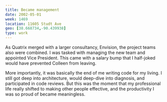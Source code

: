 ```yaml
---
title: Became management
date: 2002-05-01
week: 1469
location: 11605 Studt Ave
geo: [38.668734,-90.439938]
type: work
---
```


As Quatrix merged with a larger consultancy, Envision, the project teams also were combined. I was tasked with managing the new team and appointed Vice President. This came with a salary bump that I half-joked would have prevented Colleen from leaving.

More importantly, it was basically the end of me writing code for my living. I still got deep into architecture, would deep-dive into diagnosis, and participated in code reviews. But this was the moment that my professional life really shifted to making other people effective, and the productivity I was so proud of became meaningless.
